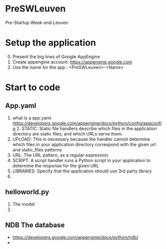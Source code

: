 PreSWLeuven
===========

Pre-Startup Week-end Leuven

# Setup the application

0. Present the big lines of Google AppEngine
1. Create appengine account:  https://appengine.google.com
2. Use the name for the app : \<PreSWLeuven>-\<Name>


# Start to code

## App.yaml

1. what is a app.yaml https://developers.google.com/appengine/docs/python/config/appconfig
	2. STATIC: Static file handlers describe which files in the application directory are static files, and which URLs serve them.
  2. UPLOAD: This is necessary because the handler cannot determine which files in your application directory correspond with the given url and static_files patterns
  3. URL: The URL pattern, as a regular expression. 
  4. SCRIPT: A script handler runs a Python script in your application to determine the response for the given URL
  5. LIBRARIES: Specify that the application should use 3rd party library
  6. 

## helloworld.py

1. The model
  2. 
  

## NDB The database

* https://developers.google.com/appengine/docs/python/ndb/
* 
